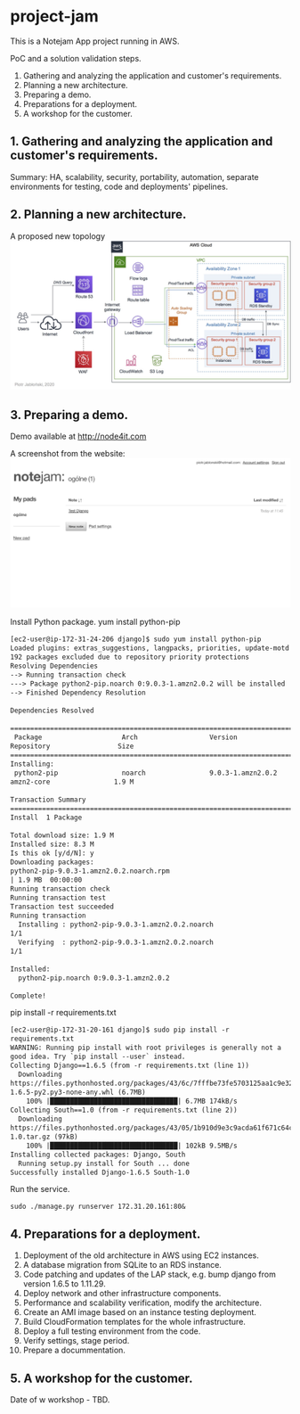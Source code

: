 # project-jam

This is a Notejam App project running in AWS.

PoC and a solution validation steps.

1. Gathering and analyzing the application and customer's requirements.
2. Planning a new architecture.
3. Preparing a demo.
4. Preparations for a deployment.
5. A workshop for the customer.

## 1. Gathering and analyzing the application and customer's requirements.

Summary: HA, scalability, security, portability, automation,  separate environments for testing, code and deployments' pipelines.

## 2. Planning a new architecture.

A proposed new topology
![alt text](https://github.com/pjablonski123/project-jam/blob/master/arch-topology.jpg?raw=true)

## 3. Preparing a demo.

Demo available at http://node4it.com

A screenshot from the website:
![alt text](https://github.com/pjablonski123/project-jam/blob/master/test-notejam.jpg?raw=true)


Install Python package. 
yum install python-pip

```
[ec2-user@ip-172-31-24-206 django]$ sudo yum install python-pip
Loaded plugins: extras_suggestions, langpacks, priorities, update-motd
192 packages excluded due to repository priority protections
Resolving Dependencies
--> Running transaction check
---> Package python2-pip.noarch 0:9.0.3-1.amzn2.0.2 will be installed
--> Finished Dependency Resolution

Dependencies Resolved

=====================================================================================================================
 Package                    Arch                  Version                            Repository                 Size
=====================================================================================================================
Installing:
 python2-pip                noarch                9.0.3-1.amzn2.0.2                  amzn2-core                1.9 M

Transaction Summary
=====================================================================================================================
Install  1 Package

Total download size: 1.9 M
Installed size: 8.3 M
Is this ok [y/d/N]: y
Downloading packages:
python2-pip-9.0.3-1.amzn2.0.2.noarch.rpm                                                      | 1.9 MB  00:00:00     
Running transaction check
Running transaction test
Transaction test succeeded
Running transaction
  Installing : python2-pip-9.0.3-1.amzn2.0.2.noarch                                                              1/1 
  Verifying  : python2-pip-9.0.3-1.amzn2.0.2.noarch                                                              1/1 

Installed:
  python2-pip.noarch 0:9.0.3-1.amzn2.0.2                                                                             

Complete!
```

pip install -r requirements.txt

```
[ec2-user@ip-172-31-20-161 django]$ sudo pip install -r requirements.txt
WARNING: Running pip install with root privileges is generally not a good idea. Try `pip install --user` instead.
Collecting Django==1.6.5 (from -r requirements.txt (line 1))
  Downloading https://files.pythonhosted.org/packages/43/6c/7fffbe73fe5703125aa1c9e3279ad3a5e542128ee55a4aa83669db1985cd/Django-1.6.5-py2.py3-none-any.whl (6.7MB)
    100% |████████████████████████████████| 6.7MB 174kB/s 
Collecting South==1.0 (from -r requirements.txt (line 2))
  Downloading https://files.pythonhosted.org/packages/43/05/1b910d9e3c9acda61f671c64c4b6ca79f495241602218ee6df95acd5616c/South-1.0.tar.gz (97kB)
    100% |████████████████████████████████| 102kB 9.5MB/s 
Installing collected packages: Django, South
  Running setup.py install for South ... done
Successfully installed Django-1.6.5 South-1.0
```

Run the service.
```
sudo ./manage.py runserver 172.31.20.161:80&
```

## 4. Preparations for a deployment.

1. Deployment of the old architecture in AWS using EC2 instances. 
2. A database migration from SQLite to an RDS instance.
3. Code patching and updates of the LAP stack, e.g. bump django from version 1.6.5 to 1.11.29.
4. Deploy network and other infrastructure components.
5. Performance and scalability verification, modify the architecture.
6. Create an AMI image based on an instance testing deployment.
7. Build CloudFormation templates for the whole infrastructure.
8. Deploy a full testing environment from the code.
9. Verify settings, stage period.
10. Prepare a docummentation.

## 5. A workshop for the customer.

Date of w workshop - TBD.
